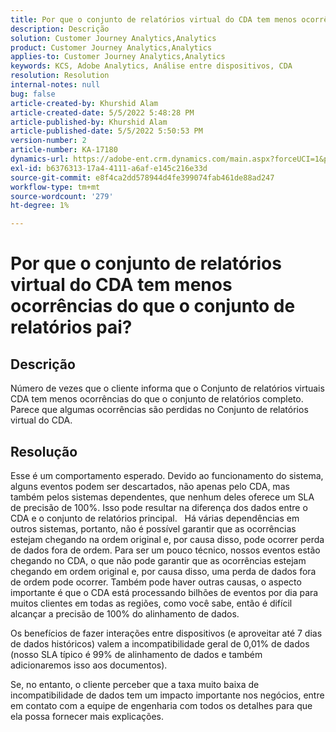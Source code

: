 ```yaml
---
title: Por que o conjunto de relatórios virtual do CDA tem menos ocorrências do que o conjunto de relatórios pai?
description: Descrição
solution: Customer Journey Analytics,Analytics
product: Customer Journey Analytics,Analytics
applies-to: Customer Journey Analytics,Analytics
keywords: KCS, Adobe Analytics, Análise entre dispositivos, CDA
resolution: Resolution
internal-notes: null
bug: false
article-created-by: Khurshid Alam
article-created-date: 5/5/2022 5:48:28 PM
article-published-by: Khurshid Alam
article-published-date: 5/5/2022 5:50:53 PM
version-number: 2
article-number: KA-17180
dynamics-url: https://adobe-ent.crm.dynamics.com/main.aspx?forceUCI=1&pagetype=entityrecord&etn=knowledgearticle&id=d68d7791-9bcc-ec11-a7b5-6045bd00dbbc
exl-id: b6376313-17a4-4111-a6af-e145c216e33d
source-git-commit: e8f4ca2dd578944d4fe399074fab461de88ad247
workflow-type: tm+mt
source-wordcount: '279'
ht-degree: 1%

---
```


# Por que o conjunto de relatórios virtual do CDA tem menos ocorrências do que o conjunto de relatórios pai?

## Descrição


Número de vezes que o cliente informa que o Conjunto de relatórios virtuais CDA tem menos ocorrências do que o conjunto de relatórios completo. Parece que algumas ocorrências são perdidas no Conjunto de relatórios virtual do CDA.


## Resolução


Esse é um comportamento esperado. Devido ao funcionamento do sistema, alguns eventos podem ser descartados, não apenas pelo CDA, mas também pelos sistemas dependentes, que nenhum deles oferece um SLA de precisão de 100%. Isso pode resultar na diferença dos dados entre o CDA e o conjunto de relatórios principal.
 
Há várias dependências em outros sistemas, portanto, não é possível garantir que as ocorrências estejam chegando na ordem original e, por causa disso, pode ocorrer perda de dados fora de ordem. Para ser um pouco técnico, nossos eventos estão chegando no CDA, o que não pode garantir que as ocorrências estejam chegando em ordem original e, por causa disso, uma perda de dados fora de ordem pode ocorrer. Também pode haver outras causas, o aspecto importante é que o CDA está processando bilhões de eventos por dia para muitos clientes em todas as regiões, como você sabe, então é difícil alcançar a precisão de 100% do alinhamento de dados.

Os benefícios de fazer interações entre dispositivos (e aproveitar até 7 dias de dados históricos) valem a incompatibilidade geral de 0,01% de dados (nosso SLA típico é 99% de alinhamento de dados e também adicionaremos isso aos documentos).

Se, no entanto, o cliente perceber que a taxa muito baixa de incompatibilidade de dados tem um impacto importante nos negócios, entre em contato com a equipe de engenharia com todos os detalhes para que ela possa fornecer mais explicações.
